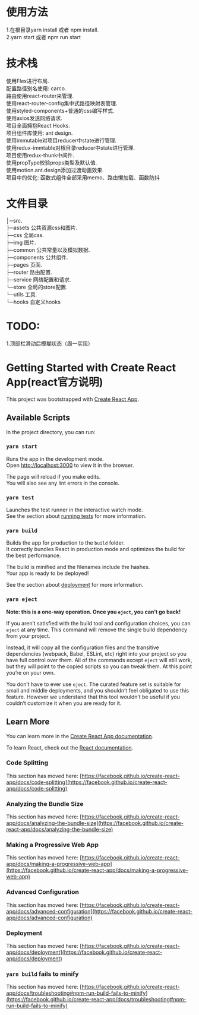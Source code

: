# 使用方法
1.在根目录yarn install 或者 npm install.\
2.yarn start 或者 npm run start

# 技术栈
使用Flex进行布局.\
配置路径别名使用: carco.\
路由使用react-router来管理.\
使用react-router-config集中式路径映射表管理.\
使用styled-components+普通的css编写样式.\
使用axios发送网络请求.\
项目全面拥抱React Hooks.\
项目组件库使用: ant design.\
使用immutable对项目reducer中state进行管理.\
使用redux-immtable对根目录reducer中state进行管理.\
项目使用redux-thunk中间件.\
使用propType校验props类型及默认值.\
使用motion.ant.design添加过渡动画效果.\
项目中的优化: 函数式组件全部采用memo、路由懒加载、函数防抖
# 文件目录
│─src.\
  ├─assets 公共资源css和图片.\
    ├─css  全局css.\
    ├─img   图片.\
  ├─common  公共常量以及模拟数据.\
  ├─components 公共组件.\
  ├─pages   页面.\
  ├─router  路由配置.\
  ├─service 网络配置和请求.\
  └─store   全局的store配置.\
  └─utils   工具.\
  └─hooks   自定义hooks

# TODO:
1.顶部栏滑动后模糊状态（周一实现）

# Getting Started with Create React App(react官方说明)

This project was bootstrapped with [Create React App](https://github.com/facebook/create-react-app).

## Available Scripts

In the project directory, you can run:

### `yarn start`

Runs the app in the development mode.\
Open [http://localhost:3000](http://localhost:3000) to view it in the browser.

The page will reload if you make edits.\
You will also see any lint errors in the console.

### `yarn test`

Launches the test runner in the interactive watch mode.\
See the section about [running tests](https://facebook.github.io/create-react-app/docs/running-tests) for more information.

### `yarn build`

Builds the app for production to the `build` folder.\
It correctly bundles React in production mode and optimizes the build for the best performance.

The build is minified and the filenames include the hashes.\
Your app is ready to be deployed!

See the section about [deployment](https://facebook.github.io/create-react-app/docs/deployment) for more information.

### `yarn eject`

**Note: this is a one-way operation. Once you `eject`, you can’t go back!**

If you aren’t satisfied with the build tool and configuration choices, you can `eject` at any time. This command will remove the single build dependency from your project.

Instead, it will copy all the configuration files and the transitive dependencies (webpack, Babel, ESLint, etc) right into your project so you have full control over them. All of the commands except `eject` will still work, but they will point to the copied scripts so you can tweak them. At this point you’re on your own.

You don’t have to ever use `eject`. The curated feature set is suitable for small and middle deployments, and you shouldn’t feel obligated to use this feature. However we understand that this tool wouldn’t be useful if you couldn’t customize it when you are ready for it.

## Learn More

You can learn more in the [Create React App documentation](https://facebook.github.io/create-react-app/docs/getting-started).

To learn React, check out the [React documentation](https://reactjs.org/).

### Code Splitting

This section has moved here: [https://facebook.github.io/create-react-app/docs/code-splitting](https://facebook.github.io/create-react-app/docs/code-splitting)

### Analyzing the Bundle Size

This section has moved here: [https://facebook.github.io/create-react-app/docs/analyzing-the-bundle-size](https://facebook.github.io/create-react-app/docs/analyzing-the-bundle-size)

### Making a Progressive Web App

This section has moved here: [https://facebook.github.io/create-react-app/docs/making-a-progressive-web-app](https://facebook.github.io/create-react-app/docs/making-a-progressive-web-app)

### Advanced Configuration

This section has moved here: [https://facebook.github.io/create-react-app/docs/advanced-configuration](https://facebook.github.io/create-react-app/docs/advanced-configuration)

### Deployment

This section has moved here: [https://facebook.github.io/create-react-app/docs/deployment](https://facebook.github.io/create-react-app/docs/deployment)

### `yarn build` fails to minify

This section has moved here: [https://facebook.github.io/create-react-app/docs/troubleshooting#npm-run-build-fails-to-minify](https://facebook.github.io/create-react-app/docs/troubleshooting#npm-run-build-fails-to-minify)
